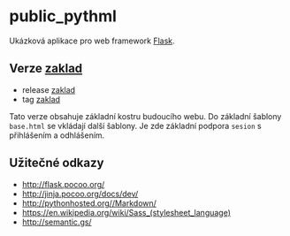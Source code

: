 public_pythml
=============

Ukázková  aplikace pro web framework [Flask](http://flask.pocoo.org/).

Verze [zaklad](releases/tag/zaklad)
-----------------------------------

* release [zaklad](releases/tag/zaklad)
* tag [zaklad](tree/zaklad)

Tato verze obsahuje základní kostru budoucího webu.
Do základní šablony `base.html` se vkládají další šablony. Je zde základní
podpora `sesion` s přihlášením a odhlášením.


Užitečné odkazy
---------------

* <http://flask.pocoo.org/>
* <http://jinja.pocoo.org/docs/dev/>
* <http://pythonhosted.org//Markdown/>
* <https://en.wikipedia.org/wiki/Sass_(stylesheet_language)>
* <http://semantic.gs/>




